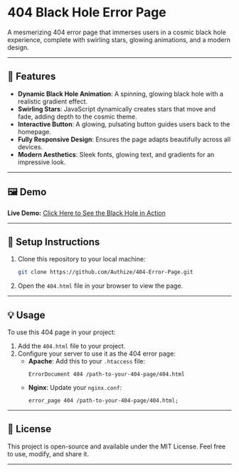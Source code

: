 # 404 Black Hole Error Page

A mesmerizing 404 error page that immerses users in a cosmic black hole experience, complete with swirling stars, glowing animations, and a modern design.

---

## 🌌 Features
- **Dynamic Black Hole Animation**: A spinning, glowing black hole with a realistic gradient effect.
- **Swirling Stars**: JavaScript dynamically creates stars that move and fade, adding depth to the cosmic theme.
- **Interactive Button**: A glowing, pulsating button guides users back to the homepage.
- **Fully Responsive Design**: Ensures the page adapts beautifully across all devices.
- **Modern Aesthetics**: Sleek fonts, glowing text, and gradients for an impressive look.

---

## 🖼️ Demo
**Live Demo:** [Click Here to See the Black Hole in Action](https://404-jet.vercel.app/)  

---

## 📂 Setup Instructions
1. Clone this repository to your local machine:
   ```bash
   git clone https://github.com/Authize/404-Error-Page.git
   ```
2. Open the `404.html` file in your browser to view the page.

---

## 💡 Usage
To use this 404 page in your project:
1. Add the `404.html` file to your project.
2. Configure your server to use it as the 404 error page:
   - **Apache**: Add this to your `.htaccess` file:
     ```
     ErrorDocument 404 /path-to-your-404-page/404.html
     ```
   - **Nginx**: Update your `nginx.conf`:
     ```
     error_page 404 /path-to-your-404-page/404.html;
     ```

---

## 📜 License
This project is open-source and available under the MIT License. Feel free to use, modify, and share it.

---
